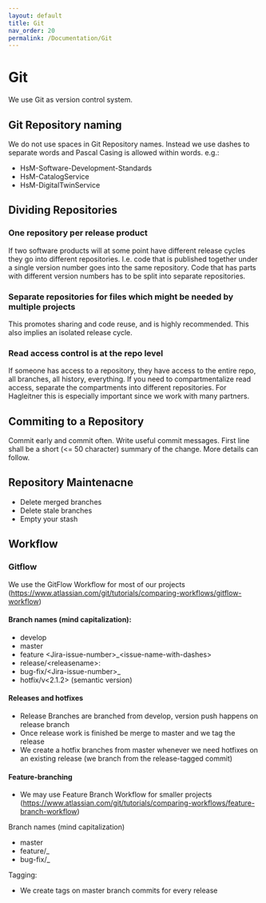 ```yaml
---
layout: default
title: Git
nav_order: 20
permalink: /Documentation/Git
---
```


# Git
We use Git as version control system.

## Git Repository naming
We do not use spaces in Git Repository names. Instead we use dashes to separate words and Pascal Casing is allowed within words.
e.g.:
- HsM-Software-Development-Standards
- HsM-CatalogService
- HsM-DigitalTwinService

## Dividing Repositories

### One repository per release product
If two software products will at some point have different release cycles they go into different repositories. I.e. code that is published together under a single version number goes into the same repository. Code that has parts with different version numbers has to be split into separate repositories. 

### Separate repositories for files which might be needed by multiple projects
This promotes sharing and code reuse, and is highly recommended. This also implies an isolated release cycle.

### Read access control is at the repo level
If someone has access to a repository, they have access to the entire repo, all branches, all history, everything. If you need to compartmentalize read access, separate the compartments into different repositories. For Hagleitner this is especially important since we work with many partners.

## Commiting to a Repository
Commit early and commit often. Write useful commit messages. First line shall be a short (<= 50 character) summary of the change. More details can follow.

## Repository Maintenacne
* Delete merged branches
* Delete stale branches
* Empty your stash

## Workflow
### Gitflow
We use the GitFlow Workflow for most of our projects (https://www.atlassian.com/git/tutorials/comparing-workflows/gitflow-workflow)

#### Branch names (mind capitalization):
* develop
* master
* feature \<Jira-issue-number\>_\<issue-name-with-dashes\>
* release/\<releasename>: 
* bug-fix/\<Jira-issue-number>_<issue-name-with-dashes>
* hotfix/v\<2.1.2\> (semantic version)

#### Releases and hotfixes
* Release Branches are branched from develop, version push happens on release branch
* Once release work is finished be merge to master and we tag the release
* We create a hotfix branches from master whenever we need hotfixes on an existing release (we branch from the release-tagged commit)

#### Feature-branching
* We may use Feature Branch Workflow for smaller projects (https://www.atlassian.com/git/tutorials/comparing-workflows/feature-branch-workflow)
  
Branch names (mind capitalization)
* master
* feature/<Jira-issue-number>_<issue-name-with-dashes>
* bug-fix/<Jira-issue-number>_<issue-name-with-dashes>

Tagging:
* We create tags on master branch commits for every release